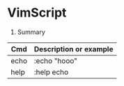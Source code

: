 # VimScript

1. Summary


| Cmd   |  Description or  example |
| --- | --- |
| echo  |  :echo "hooo"            |
| help  | :help echo |

